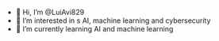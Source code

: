 - 👋 Hi, I’m @LuiAvi829
- 👀 I’m interested in s AI, machine learning and cybersecurity
- 🌱 I’m currently learning AI and machine learning


